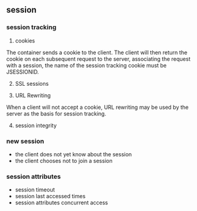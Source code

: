 ## session

### session tracking

1. cookies

The container sends a cookie to the client. The client will then 
return the cookie on each subsequent request to the server, associating the 
request with a session, the name of the session tracking cookie must be JSESSIONID.

2. SSL sessions

3. URL Rewriting

When a client will not accept a cookie, URL rewriting may be used by the server
as the basis for session tracking.

4. session integrity

### new session
* the client does not yet know about the session
* the client chooses not to join a session

### session attributes

* session timeout
* session last accessed times
* session attributes concurrent access

